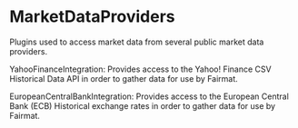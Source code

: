 MarketDataProviders
===================

Plugins used to access market data from several public market data providers.

YahooFinanceIntegration: Provides access to the Yahoo! Finance CSV Historical Data API in order to gather data for use by Fairmat.

EuropeanCentralBankIntegration: Provides access to the European Central Bank (ECB) Historical exchange rates in order to gather data for use by Fairmat.
